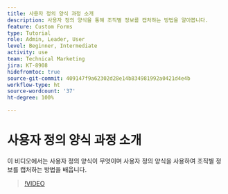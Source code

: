 ```yaml
---
title: 사용자 정의 양식 과정 소개
description: 사용자 정의 양식을 통해 조직별 정보를 캡처하는 방법을 알아봅니다.
feature: Custom Forms
type: Tutorial
role: Admin, Leader, User
level: Beginner, Intermediate
activity: use
team: Technical Marketing
jira: KT-8908
hidefromtoc: true
source-git-commit: 409147f9a62302d28e14b834981992a0421d4e4b
workflow-type: ht
source-wordcount: '37'
ht-degree: 100%

---
```


# 사용자 정의 양식 과정 소개

이 비디오에서는 사용자 정의 양식이 무엇이며 사용자 정의 양식을 사용하여 조직별 정보를 캡처하는 방법을 배웁니다.

>[!VIDEO](https://video.tv.adobe.com/v/335171/?quality=12&learn=on)
